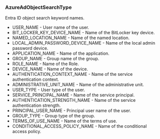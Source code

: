 ### AzureAdObjectSearchType
Entra ID object search keyword names.

- USER_NAME - User name of the user.
- BIT_LOCKER_KEY_DEVICE_NAME - Name of the BitLocker key device.
- NAMED_LOCATION_NAME - Name of the named location.
- LOCAL_ADMIN_PASSWORD_DEVICE_NAME - Name of the local admin password device.
- APPLICATION_NAME - Name of the application.
- GROUP_NAME - Group name of the group.
- ROLE_NAME - Name of the Role.
- DEVICE_NAME - Name of the device.
- AUTHENTICATION_CONTEXT_NAME - Name of the service authentication context.
- ADMINISTRATIVE_UNIT_NAME - Name of the administrative unit.
- USER_TYPE - User type of the user.
- SERVICE_PRINCIPAL_NAME - Name of the service principal.
- AUTHENTICATION_STRENGTH_NAME - Name of the service authentication strength.
- PRINCIPAL_USER_NAME - Principal user name of the user.
- GROUP_TYPE - Group type of the group.
- TERMS_OF_USE_NAME - Name of the terms of use.
- CONDITIONAL_ACCESS_POLICY_NAME - Name of the conditional access policy.

